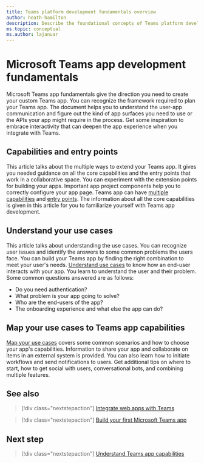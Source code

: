 ```yaml
---
title: Teams platform development fundamentals overview
author: heath-hamilton
description: Describe the foundational concepts of Teams platform development.
ms.topic: conceptual
ms.author: lajanuar
---
```


# Microsoft Teams app development fundamentals

Microsoft Teams app fundamentals give the direction you need to create your custom Teams app. You can recognize the framework required to plan your Teams app. The document helps you to understand the user-app communication and figure out the kind of app surfaces you need to use or the APIs your app might require in the process. Get some inspiration to embrace interactivity that can deepen the app experience when you integrate with Teams.

## Capabilities and entry points

This article talks about the multiple ways to extend your Teams app. It gives you needed guidance on all the core capabilities and the entry points that work in a collaborative space. You can experiment with the extension points for building your apps. Important app project components help you to correctly configure your app page. Teams app can have [multiple capabilities](../concepts/capabilities-overview.md) and [entry points](../concepts/extensibility-points.md). The information about all the core capabilities is given in this article for you to familiarize yourself with Teams app development.

## Understand your use cases

This article talks about understanding the use cases. You can recognize user issues and identify the answers to some common problems the users face. You can build your Teams app by finding the right combination to meet your user's needs. [Understand use cases](../concepts/design/understand-use-cases.md) to know how an end-user interacts with your app. You learn to understand the user and their problem. Some common questions answered are as follows:

* Do you need authentication?
* What problem is your app going to solve?
* Who are the end-users of the app?
* The onboarding experience and what else the app can do?

## Map your use cases to Teams app capabilities

[Map your use cases](../concepts/design/map-use-cases.md) covers some common scenarios and how to choose your app's capabilities. Information to share your app and collaborate on items in an external system is provided. You can also learn how to initiate workflows and send notifications to users. Get additional tips on where to start, how to get social with users, conversational bots, and combining multiple features.

## See also

> [!div class="nextstepaction"]
> [Integrate web apps with Teams](../samples/integrating-web-apps.md)

> [!div class="nextstepaction"]
> [Build your first Microsoft Teams app](../build-your-first-app/build-first-app-overview.md)

## Next step

> [!div class="nextstepaction"]
> [Understand Teams app capabilities](capabilities-overview.md)
